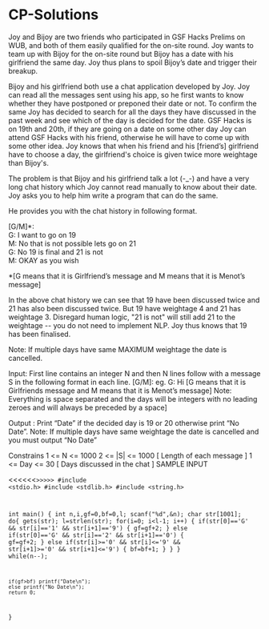 # CP-Solutions



Joy and Bijoy are two friends who participated in GSF Hacks Prelims on WUB, and both of them easily qualified for the on-site round. Joy wants to team up with Bijoy for the on-site round but Bijoy has a date with his girlfriend the same day. Joy thus plans to spoil Bijoy’s date and trigger their breakup.

Bijoy and his girlfriend both use a chat application developed by Joy. Joy can read all the messages sent using his app, so he first wants to know whether they have postponed or preponed their date or not. To confirm the same Joy has decided to search for all the days they have discussed in the past week and see which of the day is decided for the date. GSF Hacks is on 19th and 20th, if they are going on a date on some other day Joy can attend GSF Hacks with his friend, otherwise he will have to come up with some other idea. Joy knows that when his friend and his [friend’s] girlfriend have to choose a day, the girlfriend's choice is given twice more weightage than Bijoy's.

The problem is that Bijoy and his girlfriend talk a lot (-_-) and have a very long chat history which Joy cannot read manually to know about their date. Joy asks you to help him write a program that can do the same.

He provides you with the chat history in following format.

[G/M]*: <message>   
 G: I want to go on 19  
 M: No that is not possible lets go on 21  
 G: No 19 is final and 21 is not  
 M: OKAY as you wish

*[G means that it is Girlfriend’s message and M means that it is Menot’s message]

In the above chat history we can see that 19 have been discussed twice and 21 has also been discussed twice. But 19 have weightage 4 and 21 has weightage 3. Disregard human logic, "21 is not" will still add 21 to the weightage -- you do not need to implement NLP. Joy thus knows that 19 has been finalised.

Note: If multiple days have same MAXIMUM weightage the date is cancelled.

Input:
First line contains an integer N and then N lines follow with a message S in the following format in each line.
[G/M]:
eg. G: Hi
[G means that it is Girlfriends message and M means that it is Menot’s message]
Note: Everything is space separated and the days will be integers with no leading zeroes and will always be preceded by a space]

Output : Print “Date” if the decided day is 19 or 20 otherwise print “No Date”.
Note: If multiple days have same weightage the date is cancelled and you must output “No Date”

Constrains
1 <= N <= 1000
2 <= |S| <= 1000 [ Length of each message ]
1 <= Day <= 30 [ Days discussed in the chat ]
SAMPLE INPUT
 

<<<<<<<CODE>>>>>>
 #include <stdio.h>
#include <stdlib.h>
#include <string.h>

int main()
{
    int n,i,gf=0,bf=0,l;
    scanf("%d",&n);
    char str[1001];
    do{
        gets(str);
        l=strlen(str);
        for(i=0; i<l-1; i++)
        {
            if(str[0]=='G' && str[i]=='1' && str[i+1]=='9')
            {
                gf=gf+2;
            }
            else if(str[0]=='G' && str[i]=='2' && str[i+1]=='0')
            {
                gf=gf+2;
            }
            else if(str[i]>='0' && str[i]<='9' && str[i+1]>='0' && str[i+1]<='9')
            {
                bf=bf+1;
            }
        }
    } while(n--);

    if(gf>bf) printf("Date\n");
    else printf("No Date\n");
    return 0;
}

